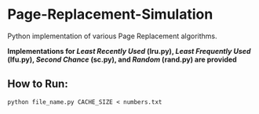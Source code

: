 # Page-Replacement-Simulation
Python implementation of various Page Replacement algorithms.

__Implementations for _Least Recently Used_ (lru.py), _Least Frequently Used_ (lfu.py), _Second Chance_ (sc.py), and _Random_ (rand.py) are provided__

## How to Run:
```
python file_name.py CACHE_SIZE < numbers.txt
```
